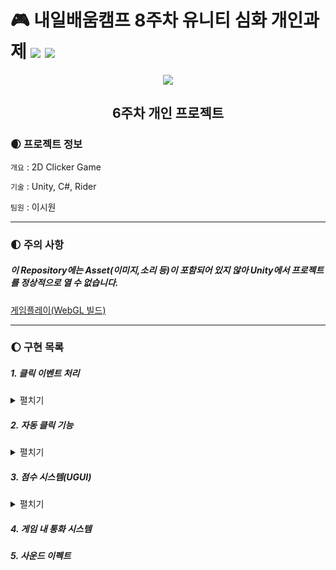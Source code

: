 # 🎮 내일배움캠프 8주차 유니티 심화 개인과제 <img src="https://img.shields.io/badge/Unity-FFFFFF?style=flat&logo=Unity&logoColor=5D5D5D"/> <img src="https://img.shields.io/badge/C%23-5D5D5D?style=flat&logo=csharp&logoColor=FFFFFF"/>       
 
<div align="center">
  <img src="https://encrypted-tbn0.gstatic.com/images?q=tbn:ANd9GcSGGtUQnh2auP6-5piyLjjhl-X2ScndYQy1bBnparJO&s"></img>


## 6주차 개인 프로젝트
</div>
  
### 🌒 프로젝트 정보
`개요` : 2D Clicker Game    

`기술` : Unity, C#, Rider    

`팀원` : 이시원

---

### 🌓 주의 사항
##### 이 Repository에는 Asset(이미지,소리 등)이 포함되어 있지 않아 Unity에서 프로젝트를 정상적으로 열 수 없습니다.
[게임플레이(WebGL 빌드)](https://6670f3e2fbccd888b892bf3d--profound-squirrel-5f850b.netlify.app/)

---
### 🌔 구현 목록    

##### 1. 클릭 이벤트 처리

<details><summary>펼치기</summary>

- InputController.cs, CropSystem.cs    
![click](https://github.com/SnowScapes/ClickerFarm/assets/39547945/14681be1-daf6-4840-ba00-3ac8e5727b8e)    

</details>

##### 2. 자동 클릭 기능

<details><summary>펼치기</summary>

- CropSystem.cs
![auto](https://github.com/SnowScapes/ClickerFarm/assets/39547945/7e0fb614-e975-46af-9fbf-2988af14a2be)    

</details>

##### 3. 점수 시스템(UGUI)

<details><summary>펼치기</summary>

- UIManager.cs
![image](https://github.com/SnowScapes/ClickerFarm/assets/39547945/a40f8d17-8098-4037-acb7-9e39df7a96ac)
![image](https://github.com/SnowScapes/ClickerFarm/assets/39547945/c8e72326-b5a2-4cc5-85dc-92e4c4f0a7dc)    


</details>

##### 4. 게임 내 통화 시스템    

##### 5. 사운드 이펙트
